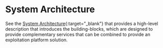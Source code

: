 # System Architecture

See the [System Architecture](/projects/architecture){:target="_blank"} that provides a high-level description that introduces the building-blocks, which are designed to provide complementary services that can be combined to provide an exploitation platform solution.
